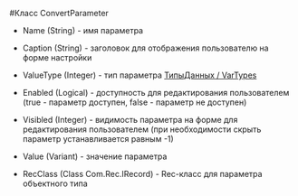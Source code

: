 ﻿#Класс ConvertParameter

* Name (String)  - имя параметра

* Caption (String)  - заголовок для отображения пользователю на форме настройки

* ValueType (Integer) - тип параметра [ТипыДанных / VarTypes](topic:kernel.Программирование.Классы.System.Прочие.ТипыДанныхVarTypes)

* Enabled (Logical) - доступность для редактирования пользователем (true - параметр доступен, false - параметр не доступен)

* Visibled (Integer) - видимость параметра на форме для редактирования пользователем (при необходимости скрыть параметр устанавливается равным -1)

* Value (Variant) - значение параметра

* RecClass (Class Com.Rec.IRecord) - Rec-класс для параметра объектного типа

